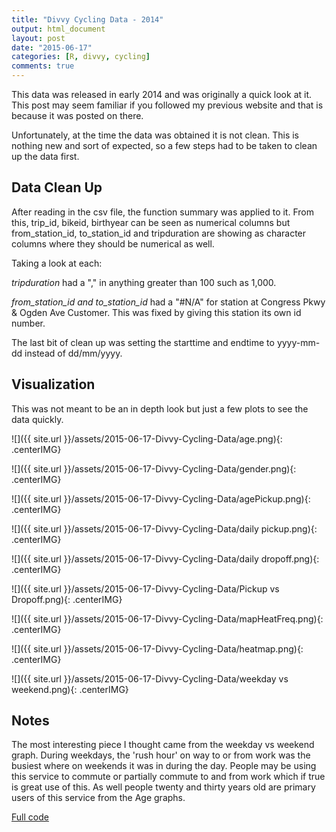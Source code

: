 ```yaml
---
title: "Divvy Cycling Data - 2014"
output: html_document
layout: post
date: "2015-06-17"
categories: [R, divvy, cycling]
comments: true
---
```


This data was released in early 2014 and was originally a quick look at it.  This post may seem familiar if you followed my previous website and that is because it was posted on there.

Unfortunately, at the time the data was obtained it is not clean. This is nothing new and sort of expected, so a few steps had to be taken to clean up the data first.

## Data Clean Up

After reading in the csv file, the function summary was applied to it. From this, trip_id, bikeid, birthyear can be seen as numerical columns but from_station_id, to_station_id and tripduration are showing as character columns where they should be numerical as well.

Taking a look at each:

_tripduration_ had a "," in anything greater than 100 such as 1,000.

_from_station_id and to_station_id_ had a "#N/A" for station at Congress Pkwy &amp; Ogden Ave Customer. This was fixed by giving this station its own id number.

The last bit of clean up was setting the starttime and endtime to yyyy-mm-dd instead of dd/mm/yyyy.

## Visualization

This was not meant to be an in depth look but just a few plots to see the data quickly.

![]({{ site.url }}/assets/2015-06-17-Divvy-Cycling-Data/age.png){: .centerIMG} 

![]({{ site.url }}/assets/2015-06-17-Divvy-Cycling-Data/gender.png){: .centerIMG} 

![]({{ site.url }}/assets/2015-06-17-Divvy-Cycling-Data/agePickup.png){: .centerIMG} 

![]({{ site.url }}/assets/2015-06-17-Divvy-Cycling-Data/daily pickup.png){: .centerIMG} 

![]({{ site.url }}/assets/2015-06-17-Divvy-Cycling-Data/daily dropoff.png){: .centerIMG} 

![]({{ site.url }}/assets/2015-06-17-Divvy-Cycling-Data/Pickup vs Dropoff.png){: .centerIMG} 

![]({{ site.url }}/assets/2015-06-17-Divvy-Cycling-Data/mapHeatFreq.png){: .centerIMG} 

![]({{ site.url }}/assets/2015-06-17-Divvy-Cycling-Data/heatmap.png){: .centerIMG} 

![]({{ site.url }}/assets/2015-06-17-Divvy-Cycling-Data/weekday vs weekend.png){: .centerIMG} 

## Notes

The most interesting piece I thought came from the weekday vs weekend graph.  During weekdays, the 'rush hour' on way to or from work was the busiest where on weekends it was in during the day.  People may be using this service to commute or partially commute to and from work which if true is great use of this.  As well people twenty and thirty years old are primary users of this service from the Age graphs.

[Full code](https://gist.github.com/awcull/9160251)